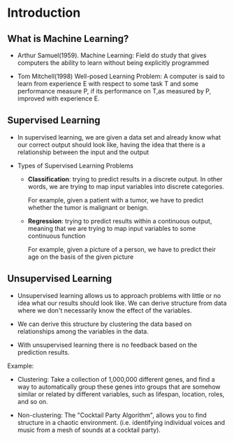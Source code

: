 # Introduction

## What is Machine Learning?

- Arthur Samuel(1959). Machine Learning: Field do study that gives computers the ability to learn without being explicitly programmed

- Tom Mitchell(1998) Well-posed Learning Problem: A computer is said to learn from experience E with respect to some task T and some performance measure P, if its performance on T,as measured by P, improved with experience E.

## Supervised Learning

- In supervised learning, we are given a data set and already know what our correct output should look like, having the idea that there is a relationship between the input and the output

- Types of Supervised Learning Problems
  - **Classification**: trying to predict results in a discrete output. In other words, we are trying to map input variables into discrete categories.

    For example, given a patient with a tumor, we have to predict whether the tumor is malignant or benign.

  - **Regression**: trying to predict results within a continuous output, meaning that we are trying to map input variables to some continuous function
  
    For example, given a picture of a person, we have to predict their age on the basis of the given picture

## Unsupervised Learning

- Unsupervised learning allows us to approach problems with little or no idea what our results should look like. We can derive structure from data where we don't necessarily know the effect of the variables.

- We can derive this structure by clustering the data based on relationships among the variables in the data.

- With unsupervised learning there is no feedback based on the prediction results.

Example:

  - Clustering: Take a collection of 1,000,000 different genes, and find a way to automatically group these genes into groups that are somehow similar or related by different variables, such as lifespan, location, roles, and so on.

  - Non-clustering: The "Cocktail Party Algorithm", allows you to find structure in a chaotic environment. (i.e. identifying individual voices and music from a mesh of sounds at a cocktail party).